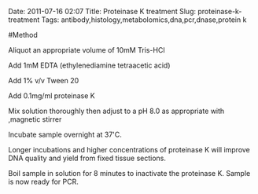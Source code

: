 Date: 2011-07-16 02:07
Title: Proteinase K treatment
Slug: proteinase-k-treatment
Tags: antibody,histology,metabolomics,dna,pcr,dnase,protein k





#Method

Aliquot an appropriate volume of 10mM Tris-HCl



Add 1mM EDTA (ethylenediamine tetraacetic acid)



Add 1% v/v Tween 20 



Add 0.1mg/ml proteinase K



Mix solution thoroughly then adjust to a pH 8.0 as appropriate with ,magnetic stirrer



Incubate sample overnight at 37&#39;C.

Longer incubations and higher concentrations of proteinase K will improve DNA quality and yield from fixed tissue sections.



Boil sample in solution for  8 minutes to inactivate the proteinase K. Sample is now ready for PCR.




